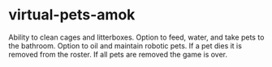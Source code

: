 # virtual-pets-amok


Ability to clean cages and litterboxes.
Option to feed, water, and take pets to the bathroom.
Option to oil and maintain robotic pets.
If a pet dies it is removed from the roster.
If all pets are removed the game is over.
